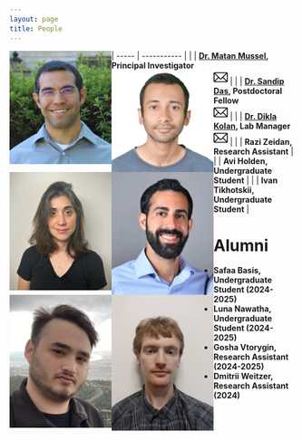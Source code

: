 ```yaml
---
layout: page
title: People
---
```


| ----- | ----------- |
| <img align="left" src="/assets/img/MatanMussel.jpg" width="180"> | <b>[Dr. Matan Mussel](/pages/people/MatanMussel), Principal Investigator</b> <br> [<img src="/assets/img/envelope.jpg" width="25" height="25">](mailto:mmussel@univ.haifa.ac.il) |
| <img align="left" src="/assets/img/SandipDas.jpg" width="180"> | <b>[Dr. Sandip Das](/pages/people/SandipDas), Postdoctoral Fellow</b> <br> [<img src="/assets/img/envelope.jpg" width="25" height="25">](mailto:sdas01@campus.haifa.ac.il) |
| <img align="left" src="/assets/img/DiklaKolan.jpg" width="180"> | <b>[Dr. Dikla Kolan](/pages/people/DiklaKolan), Lab Manager</b> <br> [<img src="/assets/img/envelope.jpg" width="25" height="25">](mailto:dkolan@univ.haifa.ac.il) |
| <img align="left" src="/assets/img/RaziZeidan.jpeg" width="180"> | <b>Razi Zeidan, Research Assistant</b> |
| <img align="left" src="/assets/img/AviHolden.jpeg" width="180"> | <b>Avi Holden, Undergraduate Student</b> |
| <img align="left" src="/assets/img/IvanTikhotskii.jpg" width="180"> | <b>Ivan Tikhotskii, Undergraduate Student</b> |

# Alumni

- <b>Safaa Basis, Undergraduate Student (2024-2025)</b>  
- <b>Luna Nawatha, Undergraduate Student (2024-2025)</b>  
- <b>Gosha Vtorygin, Research Assistant (2024-2025)</b>  
- <b>Dmitrii Weitzer, Research Assistant (2024)</b>